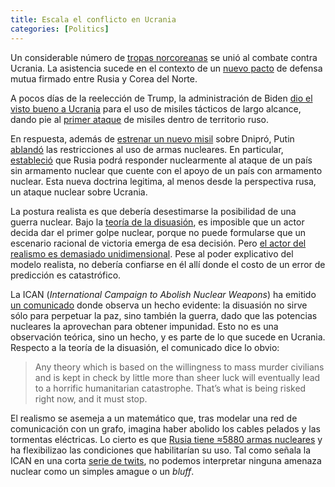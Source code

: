 ```yaml
---
title: Escala el conflicto en Ucrania
categories: [Politics]
---
```


Un considerable número de [tropas norcoreanas](https://www.aljazeera.com/news/2024/11/13/what-do-we-know-about-the-north-korean-troops-joining-russias-war)
se unió al combate contra Ucrania. La asistencia sucede en el contexto 
de un [nuevo pacto](https://www.aljazeera.com/news/2024/11/12/north-korea-ratifies-landmark-mutual-defence-treaty-with-russia) de defensa mutua firmado entre Rusia y Corea del Norte.

A pocos días de la reelección de Trump, la administración de Biden 
[dio el visto bueno a Ucrania](https://www.aljazeera.com/news/2024/11/20/biden-has-pivoted-to-allow-ukraine-to-use-us-missiles-in-russia-why-now)
para el uso de misiles tácticos de largo alcance, dando pie al 
[primer ataque](https://www.bbc.com/news/articles/c0mzjm7knw7o) de misiles dentro 
de territorio ruso.

En respuesta, además de [estrenar un nuevo misil](https://www.bbc.com/news/articles/cy4n9vgwnnyo) 
sobre Dnipró, Putin [ablandó](https://www.aljazeera.com/program/newsfeed/2024/11/19/could-russias-loosened-nuclear-doctrine-lead-to-a-test-detonation) las restricciones al uso 
de armas nucleares. En particular, [estableció](https://www.icanw.org/new_russian_doctrine_increases_possible_nuclear_weapons_use_scenarios) que Rusia 
podrá responder nuclearmente al ataque de un país sin armamento nuclear 
que cuente con el apoyo de un país con armamento nuclear. 
Esta nueva doctrina legitima, al menos desde la perspectiva
rusa, un ataque nuclear sobre Ucrania.

La postura realista es que debería desestimarse la posibilidad de una guerra
nuclear. Bajo la [teoría de la disuasión](https://global-strategy.org/que-es-disuasion/),
es imposible que un actor decida dar el primer golpe nuclear, porque 
no puede formularse que un escenario racional de victoria emerga de esa decisión.
Pero [el actor del realismo es demasiado unidimensional](https://www.jstor.org/stable/26271593?seq=1).
Pese al poder explicativo del modelo realista, no debería confiarse en él
allí donde el costo de un error de predicción es catastrófico. 

La ICAN (*International Campaign to Abolish Nuclear Weapons*) ha emitido [un comunicado](https://beyondnuclear.org/ican-condemns/)
donde observa un hecho evidente: la disuasión no sirve sólo para perpetuar la paz,
sino también la guerra, dado que las potencias nucleares la aprovechan para
obtener impunidad. Esto no es una observación teórica, sino un hecho, y es
parte de lo que sucede en Ucrania. Respecto a la teoría de la disuasión, el
comunicado dice lo obvio:

> Any theory which is based on the willingness to mass murder civilians and is
> kept in check by little more than sheer luck will eventually lead to a
> horrific humanitarian catastrophe. That’s what is being risked right now, and
> it must stop.


El realismo se asemeja a un matemático que, tras modelar una red
de comunicación con un grafo, imagina haber abolido los cables pelados y las
tormentas eléctricas. Lo cierto es que [Rusia tiene ≈5880 armas nucleares](https://fas.org/initiative/status-world-nuclear-forces/) 
y ha flexibilizao las condiciones que habilitarían su uso. Tal como señala la ICAN en 
una corta [serie de twits](https://x.com/nuclearban/status/1858889590238540235), 
no podemos interpretar ninguna amenaza nuclear como un simples amague 
o un *bluff*. 



